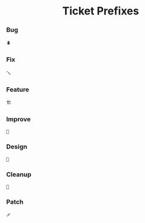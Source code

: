 
<div align = center>

# Ticket Prefixes

</div>

### Bug

```
🪲 
```

### Fix

```
🪛 
```

### Feature

```
🏗 
```

### Improve

```
🔨 
```

### Design

```
🎨 
```

### Cleanup

```
🧹 
```

### Patch

```
🩹 
```

<br>
